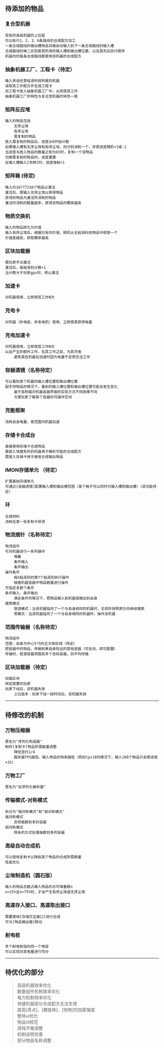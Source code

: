 ## 待添加的物品
### 复合型机器
    现有的高级机器的上位版
    可以执行1、2、3、6条路线的合成配方加工
    一条合成路线的输出槽物品将被自动输入到下一条合成路线的输入槽
    合成路线的唯二区别是其所用的输入槽和输出槽位置、以及其先后执行顺序
    机器内的每条合成路线都使用该机器的合成配方

### 抽象机器工厂、工程卡（待定）
    输入来自任意粘液科技附属的机器
    读取其工作配方并生成工程卡
    将工程卡放入抽象机器工厂中，从而使其工作
    抽象机器工厂的特性与复合型机器的特性一致

### 矩阵反应堆
    输入的物品包括
        无序尘埃
        有序尘埃
        需复制的物品
    放入需复制的物品后，进度从0开始计数
    如果输入槽有无序尘埃和有序尘埃，则分别消耗一个，并使进度随机+1或-1
    当进度与放入物品的数量之和为65时，复制一个该物品
    切换需复制的物品时，进度重置
    在输入槽输入[伪物]时，进度强制+1

### 矩阵箱 (待定)
    输入约16777216个物品以激活
    激活后，需输入无序尘埃以获得物品
    获得的物品为激活所消耗的物品
    激活时消耗的数量越多，获得该物品的概率越高

### 物质交换机
    输入的物品转化为价值
    输入有序尘埃后，根据已有的价值，随机从全粘液科技物品中获取一个
    价值差越低，获取概率越高

### 区块加载器
    需玩家手动激活
    激活后，每粘液刻计数+1
    当计数大于玩家gps时，停止激活

### 加速卡
    对机器使用，立即使其工作N次

### 充电卡
    对机器（非电容、非发电机）使用，立即使其获得电量

### 充电加速卡
    对机器使用，立即使其工作N次
    以此产生的额外工作，在其工作之前，为其充电
        避免某些机器在加速时因为电量不足而无法工作

### 容器透镜（名称待定）
    可以看到某个机器的输入槽位置和输出槽位置
    副手持物品的情况下，看到的输入槽位置和输出槽位置可能会发生变化
        基于各附属对机器容器界面的实现方式不同效果不同
        方便玩家了解某个容器的可操作空间

### 充能框架
    消耗自身电量，使范围内机器加速

### 存储卡合成台
    直接使用存储卡合成物品
    需放入快捷系列的机器用于解析可能的合成配方
    需放入存储卡用于接收合成输出物品

### IMON存储单元 （待定）
    扩展基础存储单元
    可通过[容器透镜]配置输入槽和输出槽范围（某个格子可以同时为输入槽和输出槽）（该功能待定）

### 环
    合成材料
    消耗任意一张复制卡获得

### 物流插针（名称待定）
    物流组件
    可对机器进行一系列操作
        堆叠
        条件输入
        条件输出
    操作条件
        每X粘液刻的第Y个粘液刻执行操作
        根据机器容器中物品数量进行操作
    可指定复数个条件
    条件输入、条件输出
        满足条件的情况下，把物品输入到机器或输出到自身
    搜索模式
        穿透模式：当该机器指向了一个与自身相同的机器时，无视并按照原方向继续搜索
        零模式：当该机器指向了一个与自身相同的机器时，操作该机器

### 范围传输器（名称待定）
    物流组件
    范围：自身为中心5*5的正方体区域（待定）
    把容器中的物品，传输到离自身较远的其他容器（可反向，即可配置）
    传输时，若源容器周围有多个目标容器，则平均传输

### 区块加载器（待定）
    加载区块
    绑定放置的玩家
    玩家下线后，该机器失效
        上位版本：玩家下线一段时间后，该机器失效

---

## 待修改的机制

### **万物压缩器**
    更名为"序列化构造器"
    制作[复制卡]物品所需数量调整
        降低至约1/4
        服务器TPS越低，输入物品的效率越低（例如tps18的情况下，输入100个物品只会使进度+25）

### **万物工厂**
    更名为"反序列化解析器"

### **传输模式-对称模式**
    拆分为"强对称模式"和"弱对称模式"
    强对称模式
        忽视格数较多的容器
    弱对称模式
        除余的方式处理格数较多的容器

### **高级自动合成机**
    可以使用复制卡以降低某个物品的合成所需数量
    性能优化

### **尘埃制造机（圆石版）**
    输入的物品总数占输入物品的总可堆叠数n
    n>25%且n<75%时，才会产生有序尘埃或无序尘埃

### **高速存入接口、高速取出接口**
    需要使用[存储交互接口]进行合成
    可与[物品输出箱]联动

### 射电桩
    多个射电桩指向同一个电容
    可以实现对其电量进行均分

---

## 待优化的部分
> 高级机器效率优化\
> 数量组件机制效率优化\
> 电力机制效率优化\
> 快捷机器部分合成配方无法生效\
> 提高[奇点]、[螺旋体]、[伪物]的加密强度\
> 整体ui优化\
> 物品id规范\
> 游戏平衡调整\
> 机制说明完善\
> 部分物品名称调整
